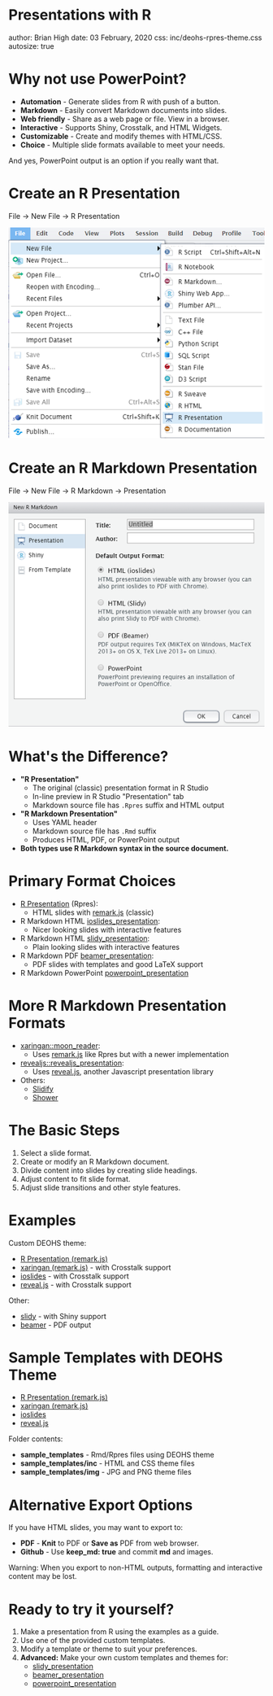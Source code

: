 Presentations with R
========================================================
author: Brian High
date: 03 February, 2020
css: inc/deohs-rpres-theme.css
autosize: true

Why not use PowerPoint?
========================================================

- **Automation** - Generate slides from R with push of a button.
- **Markdown** - Easily convert Markdown documents into slides.
- **Web friendly** - Share as a web page or file. View in a browser.
- **Interactive** - Supports Shiny, Crosstalk, and HTML Widgets.
- **Customizable** - Create and modify themes with HTML/CSS.
- **Choice** - Multiple slide formats available to meet your needs.

And yes, PowerPoint output is an option if you really want that.

Create an R Presentation
========================================================

File → New File → R Presentation

![](img/new_file_r_presentation.png)

Create an R Markdown Presentation
========================================================

File → New File → R Markdown → Presentation

![](img/new_rmarkdown_presentation.png)

What's the Difference?
========================================================

- **"R Presentation"**
  - The original (classic) presentation format in R Studio
  - In-line preview in R Studio "Presentation" tab
  - Markdown source file has `.Rpres` suffix and HTML output
- **"R Markdown Presentation"**
  - Uses YAML header
  - Markdown source file has `.Rmd` suffix
  - Produces HTML, PDF, or PowerPoint output
- **Both types use R Markdown syntax in the source document.**

Primary Format Choices
========================================================

- [R Presentation](https://support.rstudio.com/hc/en-us/articles/200486468-Authoring-R-Presentations) (Rpres): 
  - HTML slides with [remark.js](https://remarkjs.com/) (classic)
- R Markdown HTML [ioslides_presentation](https://bookdown.org/yihui/rmarkdown/ioslides-presentation.html): 
  - Nicer looking slides with interactive features
- R Markdown HTML [slidy_presentation](https://bookdown.org/yihui/rmarkdown/slidy-presentation.html): 
  - Plain looking slides with interactive features
- R Markdown PDF [beamer_presentation](https://bookdown.org/yihui/rmarkdown/beamer-presentation.html): 
  - PDF slides with templates and good LaTeX support
- R Markdown PowerPoint [powerpoint_presentation](https://bookdown.org/yihui/rmarkdown/powerpoint-presentation.html)


More R Markdown Presentation Formats
========================================================

- [xaringan::moon_reader](https://bookdown.org/yihui/rmarkdown/xaringan.html):
  - Uses [remark.js](https://remarkjs.com/) like Rpres but with a newer implementation
- [revealjs::revealjs_presentation](https://bookdown.org/yihui/rmarkdown/revealjs.html):
  - Uses [reveal.js](https://revealjs.com/), another Javascript presentation library
- Others: 
  - [Slidify](https://github.com/ramnathv/slidify)
  - [Shower](https://github.com/MangoTheCat/rmdshower)

The Basic Steps
========================================================

1. Select a slide format.
2. Create or modify an R Markdown document.
3. Divide content into slides by creating slide headings.
4. Adjust content to fit slide format.
5. Adjust slide transitions and other style features.

Examples
========================================================

Custom DEOHS theme:

- [R Presentation (remark.js)](RpresExample.Rpres)
- [xaringan (remark.js)](XaringanExample.Rpres) - with Crosstalk support
- [ioslides](IoslidesExample.Rmd) - with Crosstalk support
- [reveal.js](RevealjsExample.Rmd) - with Crosstalk support

Other:

- [slidy](SlidyExample.Rpres) - with Shiny support
- [beamer](BeamerExample.Rpres) - PDF output


Sample Templates with DEOHS Theme
========================================================

- [R Presentation (remark.js)](sample_templates/rpres_sample_template.Rpres)
- [xaringan (remark.js)](sample_templates/xaringan_sample_template.Rmd)
- [ioslides](sample_templates/ioslides_sample_template.Rmd)
- [reveal.js](sample_templates/revealjs_sample_template.Rmd)

Folder contents:

- **sample_templates** - Rmd/Rpres files using DEOHS theme
- **sample_templates/inc** - HTML and CSS theme files
- **sample_templates/img** - JPG and PNG theme files

Alternative Export Options
========================================================

If you have HTML slides, you may want to export to:

- **PDF** - **Knit** to PDF or **Save as** PDF from web browser.
- **Github** - Use **keep_md: true** and commit **md** and images.

Warning: When you export to non-HTML outputs, formatting and interactive content may be lost.

Ready to try it yourself?
========================================================

1. Make a presentation from R using the examples as a guide.
2. Use one of the provided custom templates.
3. Modify a template or theme to suit your preferences.
4. **Advanced:** Make your own custom templates and themes for:
   - [slidy_presentation](https://stackoverflow.com/questions/44381915)
   - [beamer_presentation](http://svmiller.com/blog/2019/08/r-markdown-template-beamer-presentations/)
   - [powerpoint_presentation](https://bookdown.org/yihui/rmarkdown/powerpoint-presentation.html#ppt-templates)
   
